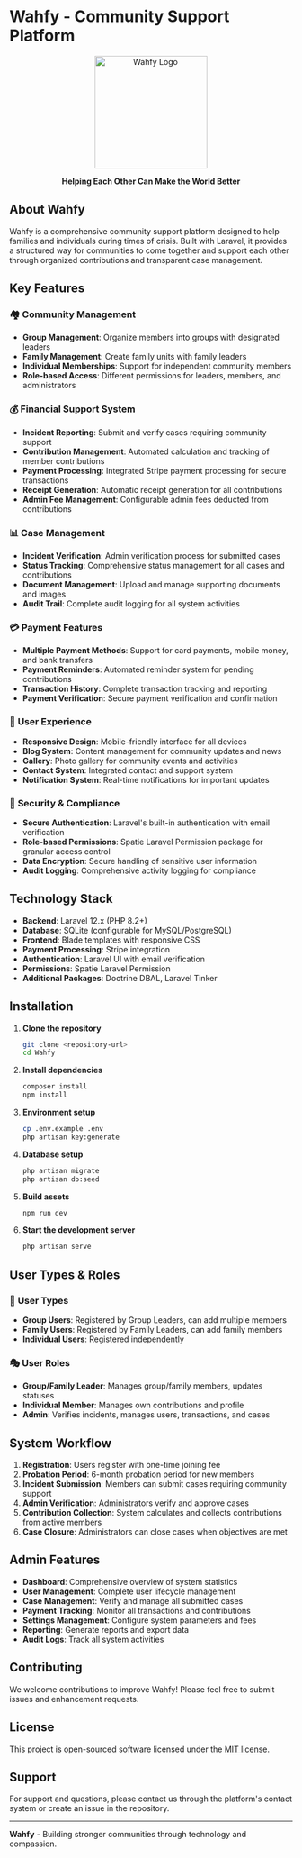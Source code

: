 # Wahfy - Community Support Platform

<p align="center">
  <img src="public/assets/img/logo.png" alt="Wahfy Logo" width="200">
</p>

<p align="center">
  <strong>Helping Each Other Can Make the World Better</strong>
</p>

## About Wahfy

Wahfy is a comprehensive community support platform designed to help families and individuals during times of crisis. Built with Laravel, it provides a structured way for communities to come together and support each other through organized contributions and transparent case management.

## Key Features

### 🏘️ **Community Management**
- **Group Management**: Organize members into groups with designated leaders
- **Family Management**: Create family units with family leaders
- **Individual Memberships**: Support for independent community members
- **Role-based Access**: Different permissions for leaders, members, and administrators

### 💰 **Financial Support System**
- **Incident Reporting**: Submit and verify cases requiring community support
- **Contribution Management**: Automated calculation and tracking of member contributions
- **Payment Processing**: Integrated Stripe payment processing for secure transactions
- **Receipt Generation**: Automatic receipt generation for all contributions
- **Admin Fee Management**: Configurable admin fees deducted from contributions

### 📊 **Case Management**
- **Incident Verification**: Admin verification process for submitted cases
- **Status Tracking**: Comprehensive status management for all cases and contributions
- **Document Management**: Upload and manage supporting documents and images
- **Audit Trail**: Complete audit logging for all system activities

### 💳 **Payment Features**
- **Multiple Payment Methods**: Support for card payments, mobile money, and bank transfers
- **Payment Reminders**: Automated reminder system for pending contributions
- **Transaction History**: Complete transaction tracking and reporting
- **Payment Verification**: Secure payment verification and confirmation

### 📱 **User Experience**
- **Responsive Design**: Mobile-friendly interface for all devices
- **Blog System**: Content management for community updates and news
- **Gallery**: Photo gallery for community events and activities
- **Contact System**: Integrated contact and support system
- **Notification System**: Real-time notifications for important updates

### 🔐 **Security & Compliance**
- **Secure Authentication**: Laravel's built-in authentication with email verification
- **Role-based Permissions**: Spatie Laravel Permission package for granular access control
- **Data Encryption**: Secure handling of sensitive user information
- **Audit Logging**: Comprehensive activity logging for compliance

## Technology Stack

- **Backend**: Laravel 12.x (PHP 8.2+)
- **Database**: SQLite (configurable for MySQL/PostgreSQL)
- **Frontend**: Blade templates with responsive CSS
- **Payment Processing**: Stripe integration
- **Authentication**: Laravel UI with email verification
- **Permissions**: Spatie Laravel Permission
- **Additional Packages**: Doctrine DBAL, Laravel Tinker

## Installation

1. **Clone the repository**
   ```bash
   git clone <repository-url>
   cd Wahfy
   ```

2. **Install dependencies**
   ```bash
   composer install
   npm install
   ```

3. **Environment setup**
   ```bash
   cp .env.example .env
   php artisan key:generate
   ```

4. **Database setup**
   ```bash
   php artisan migrate
   php artisan db:seed
   ```

5. **Build assets**
   ```bash
   npm run dev
   ```

6. **Start the development server**
   ```bash
   php artisan serve
   ```

## User Types & Roles

### 👥 **User Types**
- **Group Users**: Registered by Group Leaders, can add multiple members
- **Family Users**: Registered by Family Leaders, can add family members  
- **Individual Users**: Registered independently

### 🎭 **User Roles**
- **Group/Family Leader**: Manages group/family members, updates statuses
- **Individual Member**: Manages own contributions and profile
- **Admin**: Verifies incidents, manages users, transactions, and cases

## System Workflow

1. **Registration**: Users register with one-time joining fee
2. **Probation Period**: 6-month probation period for new members
3. **Incident Submission**: Members can submit cases requiring community support
4. **Admin Verification**: Administrators verify and approve cases
5. **Contribution Collection**: System calculates and collects contributions from active members
6. **Case Closure**: Administrators can close cases when objectives are met

## Admin Features

- **Dashboard**: Comprehensive overview of system statistics
- **User Management**: Complete user lifecycle management
- **Case Management**: Verify and manage all submitted cases
- **Payment Tracking**: Monitor all transactions and contributions
- **Settings Management**: Configure system parameters and fees
- **Reporting**: Generate reports and export data
- **Audit Logs**: Track all system activities

## Contributing

We welcome contributions to improve Wahfy! Please feel free to submit issues and enhancement requests.

## License

This project is open-sourced software licensed under the [MIT license](https://opensource.org/licenses/MIT).

## Support

For support and questions, please contact us through the platform's contact system or create an issue in the repository.

---

**Wahfy** - Building stronger communities through technology and compassion.
